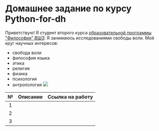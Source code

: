 # Домашнее задание по курсу Python-for-dh
Приветствую! Я студент второго курса [образовательной программы "Философия" ВШЭ](https://www.hse.ru/ba/phil/).
Я занимаюсь исследованиями свободы воли.
Мой круг научных интересов: 
- свобода воли
- философия языка
- этика
- религия
- физика
- психология
- антропология
![](https://vk.com/albums369564458?z=photo369564458_456239993%2Fphotos369564458)

№|Описание|Ссылка на работу
:---:|:---:|:---:
1| |
2| |
3| |
